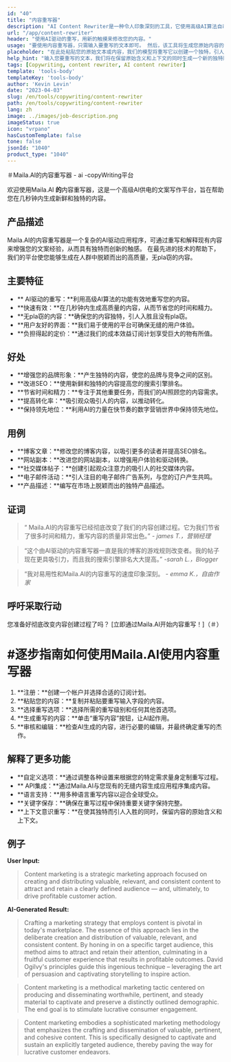 ```yaml
---
id: "40"
title: "内容重写器"
description: "AI Content Rewriter是一种令人印象深刻的工具，它使用高级AI算法自动重写和重塑您的输入文本，从而使其独特，引人入胜且更具吸引力。 此工具非常适合希望提高其内容质量并避免窃问题的博客作者，撰稿人和内容创建者。"
url: "/app/content-rewriter"
header: "使用AI驱动的重写，用新的触摸来修改您的内容。"
usage: "要使用内容重写器，只需输入要重写的文本即可。 然后，该工具将生成您原始内容的独特，结构良好且引人入胜的版本，并保持其上下文和关键想法。"
placeholder: "在此处粘贴您的原始文本或内容，我们的模型将重写它以创建一个独特，引人入胜且吸引人的版本。"
help_hint: "输入您要重写的文本，我们将在保留原始含义和上下文的同时生成一个新的独特版本。 提高内容质量和避免窃问题的理想选择。"
tags: [Copywriting, content rewriter, AI content rewriter]
template: 'tools-body'
templateKey: 'tools-body'
author: 'Kevin Levin'
date: "2023-04-03"
slug: /en/tools/copywriting/content-rewriter
path: /en/tools/copywriting/content-rewriter
lang: zh
image: ../images/job-description.png
imageStatus: true
icon: "vrpano"
hasCustomTemplate: false
tone: false
jsonId: "1040"
product_type: "1040"
---
```

＃Maila.AI的内容重写器 -  ai -copyWriting平台

欢迎使用Maila.AI **的**内容重写器，这是一个高级AI供电的文案写作平台，旨在帮助您在几秒钟内生成新鲜和独特的内容。

## 产品描述

Maila.AI的内容重写器是一个复杂的AI驱动应用程序，可通过重写和解释现有内容来增强您的文案经验，从而具有独特而创新的触感。 在最先进的技术的帮助下，我们的平台使您能够生成在人群中脱颖而出的高质量，无pla窃的内容。

## 主要特征

 -  ** AI驱动的重写：**利用高级AI算法的功能有效地重写您的内容。
  -  **快速有效：**在几秒钟内生成高质量的内容，从而节省您的时间和精力。
  -  **无pla窃的内容：**确保您的内容独特，引人入胜且没有pla窃。
  -  **用户友好的界面：**我们易于使用的平台可确保无缝的用户体验。
  -  **负担得起的定价：**通过我们的成本效益订阅计划享受巨大的物有所值。

## 好处

 -  **增强您的品牌形象：**产生独特的内容，使您的品牌与竞争之间的区别。
  -  **改进SEO：**使用新鲜和独特的内容提高您的搜索引擎排名。
  -  **节省时间和精力：**专注于其他重要任务，而我们的AI照顾您的内容需求。
  -  **提高转化率：**吸引观众吸引人的内容，以推动转化。
  -  **保持领先地位：**利用AI的力量在快节奏的数字营销世界中保持领先地位。

## 用例

 -  **博客文章：**修改您的博客内容，以吸引更多的读者并提高SEO排名。
  -  **网站副本：**改进您的网站副本，以增强用户体验和驱动转换。
  -  **社交媒体帖子：**创建引起观众注意力的吸引人的社交媒体内容。
  -  **电子邮件活动：**引人注目的电子邮件广告系列，与您的订户产生共鸣。
  -  **产品描述：**编写在市场上脱颖而出的独特产品描述。

## 证词

>“ Maila.AI的内容重写已经彻底改变了我们的内容创建过程。它为我们节省了很多时间和精力，重写内容的质量非常出色。”  -  _james T.，营销经理_

>“这个由AI驱动的内容重写器一直是我的博客的游戏规则改变者。我的帖子现在更具吸引力，而且我的搜索引擎排名大大提高。”  -_sarah L.，Blogger_

>“我对易用性和Maila.AI的内容重写的速度印象深刻。  -  _emma K.，自由作家_

## 呼吁采取行动

您准备好彻底改变内容创建过程了吗？  [立即通过Maila.AI开始内容重写！]（＃）

# #逐步指南如何使用Maila.AI使用内容重写器

1. **注册：**创建一个帐户并选择合适的订阅计划。
 2. **粘贴您的内容：**复制并粘贴要重写输入字段的内容。
 3. **选择重写选项：**选择所需的重写级别和任何其他首选项。
 4. **生成重写的内容：**单击“重写内容”按钮，让AI起作用。
 5. **审核和编辑：**检查AI生成的内容，进行必要的编辑，并最终确定重写的杰作。

## 解释了更多功能

 -  **自定义选项：**通过调整各种设置来根据您的特定需求量身定制重写过程。
  -  ** API集成：**通过Maila.AI与您现有的无缝内容生成应用程序集成内容。
  -  **语言支持：**用多种语言重写内容以迎合全球受众。
  -  **关键字保存：**确保在重写过程中保持重要关键字保持完整。
  -  **上下文意识重写：**在使其独特而引人入胜的同时，保留内容的原始含义和上下文。

## 例子

**User Input:**


> Content marketing is a strategic marketing approach focused on creating and distributing valuable, relevant, and consistent content to attract and retain a clearly defined audience — and, ultimately, to drive profitable customer action.


**AI-Generated Result:**

> Crafting a marketing strategy that employs content is pivotal in today's marketplace. The essence of this approach lies in the deliberate creation and distribution of valuable, relevant, and consistent content. By honing in on a specific target audience, this method aims to attract and retain their attention, culminating in a fruitful customer experience that results in profitable outcomes. David Ogilvy's principles guide this ingenious technique – leveraging the art of persuasion and captivating storytelling to inspire action.

> Content marketing is a methodical marketing tactic centered on producing and disseminating worthwhile, pertinent, and steady material to captivate and preserve a distinctly outlined demographic. The end goal is to stimulate lucrative consumer engagement.


> Content marketing embodies a sophisticated marketing methodology that emphasizes the crafting and dissemination of valuable, pertinent, and cohesive content. This is specifically designed to captivate and sustain an explicitly targeted audience, thereby paving the way for lucrative customer endeavors.

